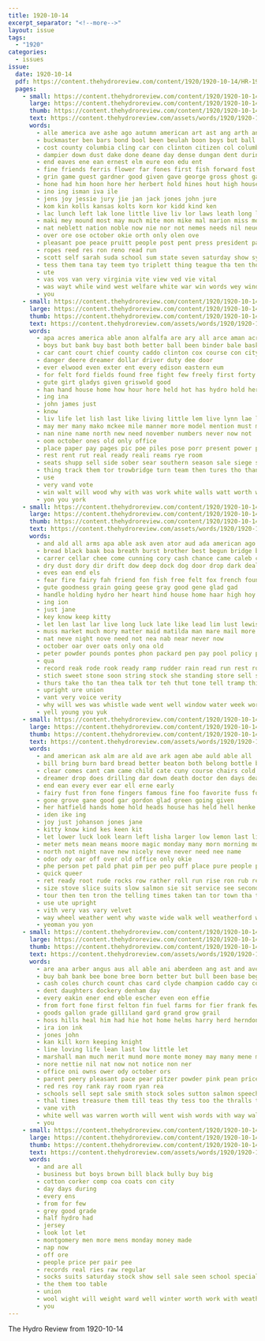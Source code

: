 ```yaml
---
title: 1920-10-14
excerpt_separator: "<!--more-->"
layout: issue
tags:
  - "1920"
categories:
  - issues
issue:
  date: 1920-10-14
  pdf: https://content.thehydroreview.com/content/1920/1920-10-14/HR-1920-10-14.pdf
  pages:
    - small: https://content.thehydroreview.com/content/1920/1920-10-14/small/HR-1920-10-14-01.jpg
      large: https://content.thehydroreview.com/content/1920/1920-10-14/large/HR-1920-10-14-01.jpg
      thumb: https://content.thehydroreview.com/content/1920/1920-10-14/thumbnails/HR-1920-10-14-01.jpg
      text: https://content.thehydroreview.com/assets/words/1920/1920-10-14/HR-1920-10-14-01.txt
      words:
        - alle america ave ashe ago autumn american art ast ang arth ana able agin ane and aud all
        - buckmaster ben bars bond bool been beulah boon boys but ball byron bode bals both bure bene ber business
        - cost county columbia cling car con clinton citizen col columbus cons cratic cedar caddo content cake chair crissman course cave cura caller came clair
        - dampier down dust dake done deane day dense dungan dent during deme days din dinner drill
        - end eaves ene ean ernest elm eure eon edu ent
        - fine friends ferris flower far fones first fish forward fost few fam fruit frank fight fairly from fie fran friday for felt fairman
        - grin game guest gardner good given gave george gross ghost gaul
        - hone had him hoon hore her herbert hold hines hout high house hon hol hutt hay hundred horr herndon hatfield held hume heen has home hydro heres harty hie host holy hever
        - ino ing isman iva ile
        - jens joy jessie jury jie jan jack jones john jure
        - kom kin kolls kansas kolts korn kor kidd kind ken
        - lac lunch left lak lone little live liv lor laws leath long louise last lot like lewie later league
        - maki mey mound most may much mite mon mike mal marion miss more mone mort made monday man mar mighty mire macy mego mills
        - nat neblett nation noble now nie nor not nemes needs nil neuer nicely nye night
        - over ore ose october okie orth only olen ove
        - pleasant poe peace pruitt people post pent press president paw pas por peer pour pele petty prow proud pro present point
        - ropes reed res ron reno read run
        - scott self sarah suda school sum state seven saturday show sylvester sora stan speak sal speech shower stover sunday score sun short strong schol spring sine said son stove star sper safe say straight stores she sei
        - tess them tana tay teem tyo triplett thing teague tha ten tho team too trom then thomas tie thralls tale the times thi than tol tally tier thrall
        - ute
        - vas vos van very virginia vite view ved vie vital
        - was wayt while wind west welfare white war win words wey window week work wade went wesley whiten wake well with way will weatherford whitehurst wilson wife wile
        - you
    - small: https://content.thehydroreview.com/content/1920/1920-10-14/small/HR-1920-10-14-02.jpg
      large: https://content.thehydroreview.com/content/1920/1920-10-14/large/HR-1920-10-14-02.jpg
      thumb: https://content.thehydroreview.com/content/1920/1920-10-14/thumbnails/HR-1920-10-14-02.jpg
      text: https://content.thehydroreview.com/assets/words/1920/1920-10-14/HR-1920-10-14-02.txt
      words:
        - apa acres america able anon alfalfa are ary all arce aman acre and ackerman art ata
        - boys but bank buy bast both better ball been binder bale basket book bean blow blake bald business
        - car cant court chief county caddo clinton cox course con city come company corn can curtis cooper call
        - danger deere dreamer dollar driver duty dee door
        - ever elwood even exter ent every edison eastern eum
        - for felt ford fields found free fight few freely first forty fair floyd favor frames from full farm fine
        - gute girt gladys given griswold good
        - han hand house home how hour hore held hot has hydro hold her high hurt homes
        - ing ina
        - john james just
        - know
        - liv life let lish last like living little lem live lynn lae look lies less lovely
        - may mer many mako mckee mile manner more model mention must made most mark men man mean marconi mon morning
        - nan nine name north new need november numbers never now not
        - oom october ones old only office
        - place paper pay pages pic poe piles pose porr present power public
        - rest rent rut real ready reali reams rye room
        - seats shupp sell side sober sear southern season sale siege such seat samuel shows stover school soles sills slight save state she sider servis set sella stock saving sunday see stand stair star square
        - thing track them tor trowbridge turn team then tures tho than trim try too the tee
        - use
        - very vand vote
        - win walt will wood why with was work white walls watt worth willard well windows western wil window while
        - yon you york
    - small: https://content.thehydroreview.com/content/1920/1920-10-14/small/HR-1920-10-14-03.jpg
      large: https://content.thehydroreview.com/content/1920/1920-10-14/large/HR-1920-10-14-03.jpg
      thumb: https://content.thehydroreview.com/content/1920/1920-10-14/thumbnails/HR-1920-10-14-03.jpg
      text: https://content.thehydroreview.com/assets/words/1920/1920-10-14/HR-1920-10-14-03.txt
      words:
        - and ald all arms apa able ask aven ator aud ada american ago are
        - bread black baak boa breath burst brother best begun bridge been boy boat bunch big buy beach bare ban bran bot butter bout business brought bring below back bank bacon began bill boston bras bay better box but bench
        - carrer cellar chee come cunning cory cash chance came caleb cat current coffee cold call carrier camp cabin car cant cowboy caves can
        - dry dust dory dir drift dow deep dock dog door drop dark deal done day drew down
        - eves ean end els
        - fear fire fairy fah friend fon fish free felt fox french found field fost fast from fort friday fand fine fund faw for fin fair fires foo
        - gute goodness grain going geese gray good gene glad gad
        - handle holding hydro her heart hind house home haar high hoy hung hed head him hee hens hot heard how hard hand had has
        - ing ion
        - just jane
        - key know keep kitty
        - let len last lar live long luck late like lead lim lust lewis line
        - muss market much mory matter maid matilda man mare mail more music may many mel moss manna miles money morning memory must made
        - nat neve night nove need not nea nab near never now
        - october oar over oats only ona old
        - peter powder pounds pontes phon packard pen pay pool policy part person post pound plenty pote per painter pink present pale peters pete
        - qua
        - record reak rode rook ready ramp rudder rain read run rest row remark res rose river room rocky rock reach records
        - stich sweet stone soon string stock she standing store sell sharp sprang sun start story sister stay sailing stom stones shorts such short sho seen shore side saw see springs sich shells steady saad smooth say said seeds sue sat sory stuff sleep seashore som
        - thurs take tho tan thea talk tor teh thut tone tell tramp thing too tall ton trial then tender teal times them tato till thay the timber tort town train ten try tittle trout tree
        - upright ure union
        - vant very voice verity
        - why will wes was whistle wade went well window water week world watch wing with worth wallace woo weed wolf
        - yell young you yuk
    - small: https://content.thehydroreview.com/content/1920/1920-10-14/small/HR-1920-10-14-04.jpg
      large: https://content.thehydroreview.com/content/1920/1920-10-14/large/HR-1920-10-14-04.jpg
      thumb: https://content.thehydroreview.com/content/1920/1920-10-14/thumbnails/HR-1920-10-14-04.jpg
      text: https://content.thehydroreview.com/assets/words/1920/1920-10-14/HR-1920-10-14-04.txt
      words:
        - and american ask alm are ald ave ark agen abe auld able all
        - bill bring burn bard bread better beaton both belong bottle body barber back been burt beat blank blew ber boys box big boston bond buyers budge bere brother boat boy but brothers buy brought blend bin bank beg below
        - clear comes cant cam came child cate cuny course chairs cold car cook clever city come coats carly care call chas caplan cause carry company cry can clase cloud cat cove choi
        - dreamer drop does drilling dar down death doctor den days dear dry done dees dollar dat dea day
        - end ean every ever ear ell erne early
        - fairy fust fron fone fingers famous fine foo favorite fuss for face fand funny fan felt full found first fore files figures from few foreman friendly fever freedom fly farm
        - gone grove gane good gar gordon glad green going given
        - her hatfield hands home hold heads house has held hell henke hidden hayek how hurt hen him heard happy hes had hard hot hydro habit hand hinton
        - iden ike ing
        - joy just johanson jones jane
        - kitty know kind kes keen kit
        - let lower luck look learn left lisha larger low lemon last little longer lent long lady lam love like
        - meter mets mean means moore magic monday many morn morning most more much mary may miles mis might mellow mer made man must mullins mach matilda
        - north not night nave new nicely neve never need nee name
        - odor ody oar off over old office only okie
        - phe person pet pald phat pim per peo puff place pure people price parton pleasure part powder pretty pleasant pilot painter
        - quick queer
        - ret ready root rude rocks row rather roll run rise ron rub reason rock ramey read res rose raft
        - size stove slice suits slow salmon sie sit service see second sae shows silos sea season saw strange sater sale silk shore set say sell struck she seton surgeon stand soe sleep saving sat sales supper selves seashore such still save string straight story sister spring sis summer sun send shall seems said square seat
        - tour then ten tron the telling times taken tan tor town tha trip tin too than tie thet tal taste tow tips thing till toward tee toi tat thea togo tary teach try treat talk tok take trom tell test them thi thew
        - use ute upright
        - vith very vas vary velvet
        - way wheel weather went why waste wide walk well weatherford water write worst wagon white was west world watch work warm wind with want won will wil ware
        - yeoman you yon
    - small: https://content.thehydroreview.com/content/1920/1920-10-14/small/HR-1920-10-14-05.jpg
      large: https://content.thehydroreview.com/content/1920/1920-10-14/large/HR-1920-10-14-05.jpg
      thumb: https://content.thehydroreview.com/content/1920/1920-10-14/thumbnails/HR-1920-10-14-05.jpg
      text: https://content.thehydroreview.com/assets/words/1920/1920-10-14/HR-1920-10-14-05.txt
      words:
        - are ana arber angus aus all able ani aberdeen ang ast and ave
        - buy bah bank bee bone bree born better but bull been base begin brand breeding black bar bible butcher browning baring bark best bulls blaine
        - cash coles church count chas card clyde champion caddo cay cobb crosby cold city can come county cattle con clancy cen
        - dent daughters dockery denham day
        - every eakin ener end eble escher even eon effie
        - from fort fone first felton fin fuel farms for fier frank few friday fine friends flowers
        - goods gallon grade gilliland gard grand grow grail
        - hoss hills heal him had hie hot home helms harry herd herndon hanks hydro heater hereford hour has her hinton health hold hide hank
        - ira ion ink
        - jones john
        - kan kill korn keeping knight
        - line loving life lean last low little let
        - marshall man much merit mund more monte money may many mene monday market moore
        - nore nettie nil nat now not notice non ner
        - office oni owns ower ody october ors
        - parent peery pleasant pace pear pitzer powder pink pean price pack pon public pucker pope perry past pure perey pie pac pone
        - red res roy rank ray room ryan rea
        - schools sell sept sale smith stock soles sutton salmon speech stockton solid stove sugar selfridge soon six spring such see sim sine sou sunday school sans smooth sister shown show steady stover senior shimon
        - thal times treasure them till teas thy tess too the thralls taken than tally
        - vane vith
        - white well was warren worth will went wish words with way wali wife weeks week wank
        - you
    - small: https://content.thehydroreview.com/content/1920/1920-10-14/small/HR-1920-10-14-06.jpg
      large: https://content.thehydroreview.com/content/1920/1920-10-14/large/HR-1920-10-14-06.jpg
      thumb: https://content.thehydroreview.com/content/1920/1920-10-14/thumbnails/HR-1920-10-14-06.jpg
      text: https://content.thehydroreview.com/assets/words/1920/1920-10-14/HR-1920-10-14-06.txt
      words:
        - and are all
        - business but boys brown bill black bully buy big
        - cotton corker comp coa coats con city
        - day days during
        - every ens
        - from for few
        - grey good grade
        - half hydro had
        - jersey
        - look lot let
        - montgomery men more mens monday money made
        - nap now
        - off ore
        - people price per pair pee
        - records real ries raw regular
        - socks suits saturday stock show sell sale seen school special save suit silk store
        - the them too table
        - union
        - wool wight will weight ward well winter worth work with weather week was
        - you
---
```


The Hydro Review from 1920-10-14

<!--more-->

